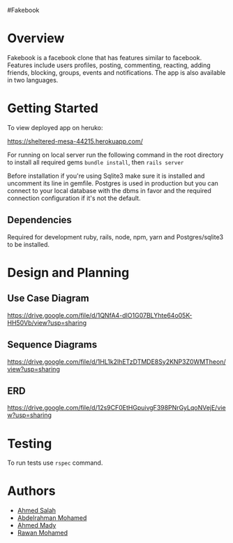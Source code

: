#Fakebook
# Overview

Fakebook is a facebook clone that has features similar to facebook. Features include users profiles, posting, commenting, reacting, adding friends, blocking, groups, events and notifications. The app is also available in two languages.

# Getting Started

To view deployed app on heruko:

https://sheltered-mesa-44215.herokuapp.com/

For running on local server run the following command in the root directory to install all required gems
`bundle install`, then
`rails server`

Before installation if you're using Sqlite3 make sure it is installed and uncomment its line in gemfile. Postgres is used in production but you can connect to your local database with the dbms in favor and the required connection configuration if it's not the default.

## Dependencies

Required for development ruby, rails, node, npm, yarn and Postgres/sqlite3 to be installed.

# Design and Planning

## Use Case Diagram

https://drive.google.com/file/d/1QNfA4-dIO1G07BLYhte64o05K-HH50Vb/view?usp=sharing

## Sequence Diagrams

https://drive.google.com/file/d/1HL1k2lhETzDTMDE8Sy2KNP3Z0WMTheon/view?usp=sharing

## ERD

https://drive.google.com/file/d/12s9CF0EtHGpuivgF398PNrGyLqoNVejE/view?usp=sharing

# Testing

To run tests use `rspec` command.

# Authors

- [Ahmed Salah](https://github.com/toushi100)
- [Abdelrahman Mohamed](https://github.com/abdelRahmanMI)
- [Ahmed Mady](https://github.com/mady99)
- [Rawan Mohamed](https://github.com/rawanalex20)
